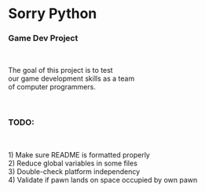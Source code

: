 # Sorry Python

<h3>Game Dev Project</h3><br>
<p>The goal of this project is to test <br>
our game development skills as a team <br>
of computer programmers.</p><br>
<h3>TODO:</h3><br>
<p>1) Make sure README is formatted properly <br>
2) Reduce global variables in some files <br>
3) Double-check platform independency <br>
4) Validate if pawn lands on space occupied by own pawn <br></p>
